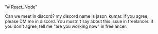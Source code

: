 "# React_Node" 

Can we meet in discord? my discord name is jason_kumar.
if you agree, please DM me in discord.   You mustn't say about this issue in freelancer.
if you don't agree, tell me "are you working now" in freelancer.
